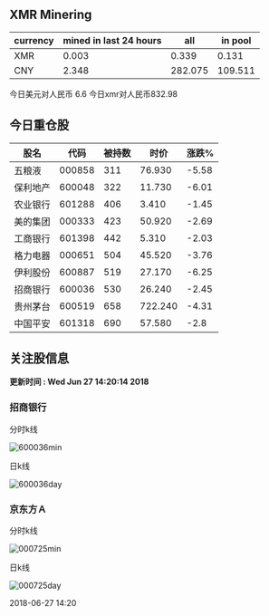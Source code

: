 ## XMR Minering

|currency|mined in last 24 hours|all|in pool|
|---|---|---|---|
|XMR|0.003|0.339|0.131|
|CNY|2.348|282.075|109.511|

今日美元对人民币 6.6	今日xmr对人民币832.98


## 今日重仓股 

|股名|代码|被持数|时价|涨跌%|
|---|---|---|---|---|
|五粮液|000858|311|76.930|-5.58|
|保利地产|600048|322|11.730|-6.01|
|农业银行|601288|406|3.410|-1.45|
|美的集团|000333|423|50.920|-2.69|
|工商银行|601398|442|5.310|-2.03|
|格力电器|000651|504|45.520|-3.76|
|伊利股份|600887|519|27.170|-6.25|
|招商银行|600036|530|26.240|-2.45|
|贵州茅台|600519|658|722.240|-4.31|
|中国平安|601318|690|57.580|-2.8|

## 关注股信息
**更新时间 : Wed Jun 27 14:20:14 2018**
### 招商银行 
分时k线

![600036min](http://image.sinajs.cn/newchart/min/n/sh600036.gif)

日k线

![600036day](http://image.sinajs.cn/newchart/daily/n/sh600036.gif)

### 京东方Ａ 
分时k线

![000725min](http://image.sinajs.cn/newchart/min/n/sz000725.gif)

日k线

![000725day](http://image.sinajs.cn/newchart/daily/n/sz000725.gif)

2018-06-27 14:20